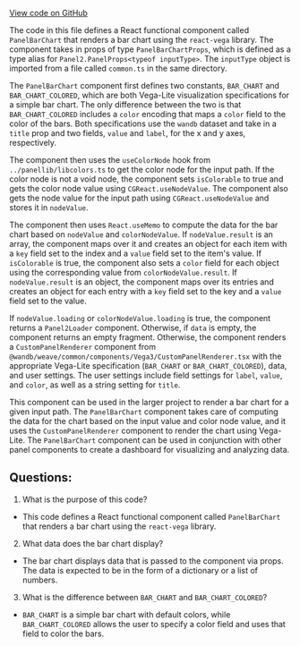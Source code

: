 [View code on GitHub](https://github.com/wandb/weave/weave-js/src/components/Panel2/PanelBarChart/Component.tsx)

The code in this file defines a React functional component called `PanelBarChart` that renders a bar chart using the `react-vega` library. The component takes in props of type `PanelBarChartProps`, which is defined as a type alias for `Panel2.PanelProps<typeof inputType>`. The `inputType` object is imported from a file called `common.ts` in the same directory.

The `PanelBarChart` component first defines two constants, `BAR_CHART` and `BAR_CHART_COLORED`, which are both Vega-Lite visualization specifications for a simple bar chart. The only difference between the two is that `BAR_CHART_COLORED` includes a `color` encoding that maps a `color` field to the color of the bars. Both specifications use the `wandb` dataset and take in a `title` prop and two fields, `value` and `label`, for the x and y axes, respectively.

The component then uses the `useColorNode` hook from `../panellib/libcolors.ts` to get the color node for the input path. If the color node is not a void node, the component sets `isColorable` to true and gets the color node value using `CGReact.useNodeValue`. The component also gets the node value for the input path using `CGReact.useNodeValue` and stores it in `nodeValue`.

The component then uses `React.useMemo` to compute the data for the bar chart based on `nodeValue` and `colorNodeValue`. If `nodeValue.result` is an array, the component maps over it and creates an object for each item with a `key` field set to the index and a `value` field set to the item's value. If `isColorable` is true, the component also sets a `color` field for each object using the corresponding value from `colorNodeValue.result`. If `nodeValue.result` is an object, the component maps over its entries and creates an object for each entry with a `key` field set to the key and a `value` field set to the value.

If `nodeValue.loading` or `colorNodeValue.loading` is true, the component returns a `Panel2Loader` component. Otherwise, if `data` is empty, the component returns an empty fragment. Otherwise, the component renders a `CustomPanelRenderer` component from `@wandb/weave/common/components/Vega3/CustomPanelRenderer.tsx` with the appropriate Vega-Lite specification (`BAR_CHART` or `BAR_CHART_COLORED`), data, and user settings. The user settings include field settings for `label`, `value`, and `color`, as well as a string setting for `title`.

This component can be used in the larger project to render a bar chart for a given input path. The `PanelBarChart` component takes care of computing the data for the chart based on the input value and color node value, and it uses the `CustomPanelRenderer` component to render the chart using Vega-Lite. The `PanelBarChart` component can be used in conjunction with other panel components to create a dashboard for visualizing and analyzing data.
## Questions: 
 1. What is the purpose of this code?
- This code defines a React functional component called `PanelBarChart` that renders a bar chart using the `react-vega` library.

2. What data does the bar chart display?
- The bar chart displays data that is passed to the component via props. The data is expected to be in the form of a dictionary or a list of numbers.

3. What is the difference between `BAR_CHART` and `BAR_CHART_COLORED`?
- `BAR_CHART` is a simple bar chart with default colors, while `BAR_CHART_COLORED` allows the user to specify a color field and uses that field to color the bars.